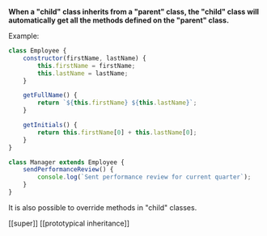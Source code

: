 **When a "child" class inherits from a "parent" class, the "child" class will automatically get all the methods defined on the "parent" class.**

Example:
```javascript
class Employee {
    constructor(firstName, lastName) {
        this.firstName = firstName;
        this.lastName = lastName;
    }

    getFullName() {
        return `${this.firstName} ${this.lastName}`;
    }

    getInitials() {
        return this.firstName[0] + this.lastName[0];
    }
}

class Manager extends Employee {
    sendPerformanceReview() {
        console.log(`Sent performance review for current quarter`);
    }   
}
```

It is also possible to override methods in "child" classes.

[[super]]
[[prototypical inheritance]]